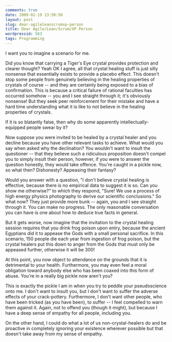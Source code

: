 ```yaml
---
comments: true
date: 2009-02-19 13:50:50
layout: post
slug: dear-agileleanscrumxp-person
title: Dear Agile/Lean/Scrum/XP Person
wordpressid: 563
tags: Programming
---
```


I want you to imagine a scenario for me.

Did you know that carrying a Tiger's Eye crystal provides protection and clearer thought? Yeah OK I agree, all that crystal healing stuff is just silly nonsense that essentially exists to provide a placebo effect. This doesn't stop some people from genuinely believing in the healing properties of crystals of course -- and they are certainly being exposed to a bias of confirmation. This is because a critical failure of rational faculties has occurred somehow -- you and I see straight through it; it's obviously nonsense! But they seek peer reinforcement for their mistake and have a hard time understanding what it is like to not believe in the healing properties of crystals.

If it is so blatantly false, then why do some apparently intellectually-equipped people swear by it?

Now suppose you were invited to be healed by a crystal healer and you decline because you have other relevant tasks to achieve. What would you say when asked why the declination? You wouldn't want to insult the questioner -- that they believe such a ridiculous proposition doesn't compel you to simply insult their person, however, if you were to answer the question honestly, they would take offence. You're caught in a pickle now, so what then? Dishonesty? Appeasing their fantasy?

Would you answer with a question, "I don't believe crystal healing is effective, because there is no empirical data to suggest it is so. Can you show me otherwise?" to which they respond, "Sure! We use a process of high energy physics photography to derive our scientific conclusions." So what now? They just provide more bunk -- again, you and I see straight through it. You can make no progress. The only reasonable conversation you can have is one about how to deduce true facts in general.

But it gets worse, now imagine that the invitation to the crystal healing session requires that you drink frog poison upon entry, because the ancient Egyptians did it to appease the Gods with a small personal sacrifice. In this scenario, 150 people die each year from ingestion of frog poison, but the crystal healers put this down to anger from the Gods that must only be appeased further, otherwise it will be 300!

At this point, you now object to attendance on the grounds that it is detrimental to your health. Furthermore, you may even feel a moral obligation toward anybody else who has been coaxed into this form of abuse. You're in a really big pickle now aren't you?

This is exactly the pickle I am in when you try to peddle your pseudoscience onto me. I don't want to insult you, but I don't want to suffer the adverse effects of your crack-pottery. Furthermore, I don't want other people, who have been tricked (as you have been), to suffer -- I feel compelled to warn them against it. Again, not to offend you (though it might), but because I have a deep sense of empathy for all people, including you.

On the other hand, I could do what a lot of us non-crystal-healers do and be proactive in completely ignoring your existence wherever possible but that doesn't take away from my sense of empathy.
